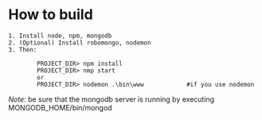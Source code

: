 # How to build

    1. Install node, npm, mongodb
    2. (Optional) Install robomongo, nodemon
    3. Then:     
```
        PROJECT_DIR> npm install 
        PROJECT_DIR> nmp start
        or
        PROJECT_DIR> nodemon .\bin\www            #if you use nodemon
```
      
_Note_: be sure that the mongodb server is running by executing MONGODB_HOME/bin/mongod
